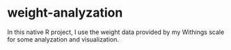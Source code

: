 # weight-analyzation
In this native R project, I use the weight data provided by my Withings scale for some analyzation and visualization.
